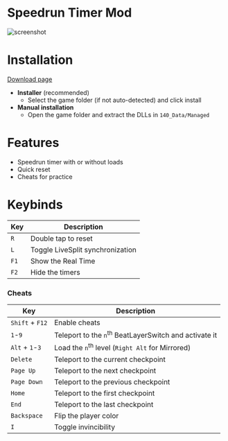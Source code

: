 # Speedrun Timer Mod
![screenshot](http://i.imgur.com/gsssoOt.png)

# Installation
[Download page](https://github.com/Dalet/140-speedrun-timer/releases/)
* **Installer** (recommended)
  * Select the game folder (if not auto-detected) and click install
* **Manual installation**
  * Open the game folder and extract the DLLs in `140_Data/Managed`

# Features
* Speedrun timer with or without loads
* Quick reset
* Cheats for practice

# Keybinds
|   Key   |  Description |
| ------- | ------------ |
| `R`     | Double tap to reset |
| `L`     | Toggle LiveSplit synchronization |
| `F1`    | Show the Real Time |
| `F2`    | Hide the timers |

### Cheats

|   Key   |  Description |
| ------- | ------------ |
| `Shift` + `F12` | Enable cheats |
| `1`-`9` | Teleport to the `n`<sup>th</sup> BeatLayerSwitch and activate it |
| `Alt` + `1`-`3` | Load the `n`<sup>th</sup> level (`Right Alt` for Mirrored) |
| `Delete` | Teleport to the current checkpoint |
| `Page Up` | Teleport to the next checkpoint |
| `Page Down` | Teleport to the previous checkpoint |
|  `Home` | Teleport to the first checkpoint |
|  `End`  | Teleport to the last checkpoint |
| `Backspace` | Flip the player color |
| `I`         | Toggle invincibility |

